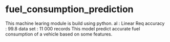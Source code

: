 # fuel_consumption_prediction 
This machine learing module is build using python. 
al : Linear Req
accuracy : 99.8
data set : 11 000 records 
This model predict accurate fuel consumption of a vehicle based on some features.

